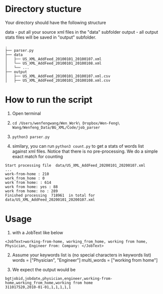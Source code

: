 # Directory stucture

Your directory should have the following structure 

data - put all your source xml files in the "data" subfolder
output - all output stats files will be saved in "output" subfolder.

```
.
├── parser.py
├── data 
│   ├── US_XML_AddFeed_20100101_20100107.xml
│   └── US_XML_AddFeed_20100101_20100108.xml
│   └── ...
├── output 
│   ├── US_XML_AddFeed_20100101_20100107.xml.csv
│   ├── US_XML_AddFeed_20100101_20100108.xml.csv
```

# How to run the script
1. Open terminal 
2. `cd /Users/wenfengwang/Wen_Work\ Dropbox/Wen-Feng\ Wang/Wenfeng_Data/BG_XML/Code/job_parser`
3. `python3 parser.py`


4. similary, you can run `python3 count.py` to get a stats of words list against xml files. Notice that there is no pre-processing. We do a simple exact match for counting
```
Start processing file  data/US_XML_AddFeed_20200101_20200107.xml
...
work-from-home : 210
work_from_home : 0
work from home: : 614
work from home: yes : 88
work from home: no : 289
Finished processing  718961  in total for  data/US_XML_AddFeed_20200101_20200107.xml
```

# Usage
1. with a JobText like below 
```
<JobText>working-from-home, working_from_home, working from home, Physician, Engineer From: Company: </JobText> 
```
2. Assume your keywords list is (no special characters in keywords list)
words = ["Physician", "Engineer"]
multi_words = ["working from home"]


3. We expect the output would be
```
bgtjobid,jobdate,physician,engineer,working-from-home,working_from_home,working from home
311017520,2010-01-01,1,1,1,1,1
```  
